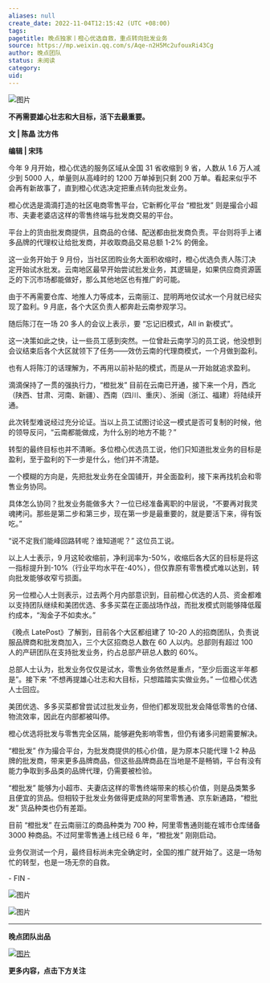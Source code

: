 ```yaml
---
aliases: null
create_date: 2022-11-04T12:15:42 (UTC +08:00)
tags: 
pagetitle: 晚点独家丨橙心优选自救，重点转向批发业务
source: https://mp.weixin.qq.com/s/Aqe-n2H5Mc2ufouxRi43Cg
author: 晚点团队
status: 未阅读
category: 
uid: 
---
```


![图片](https://mmbiz.qpic.cn/mmbiz_jpg/VWpZENjIo5sQEwJYeDLOlUqkz1rz2vnnNia3lOZia4Ju0qWLkNZgcTDehic2FUQZJZQNSUYFdYJmfJqqQMEwZHafA/640?wx_fmt=jpeg&wxfrom=5&wx_lazy=1&wx_co=1)

**不再需要雄心壮志和大目标，活下去最重要。**

**文 **|** 陈晶 沈方伟**

**编辑 **|** 宋玮**

今年 9 月开始，橙心优选的服务区域从全国 31 省收缩到 9 省，人数从 1.6 万人减少到 5000 人，单量则从高峰时的 1200 万单掉到只剩 200 万单。看起来似乎不会再有新故事了，直到橙心优选决定把重点转向批发业务。

橙心优选是滴滴打造的社区电商零售平台，它新孵化平台 “橙批发” 则是撮合小超市、夫妻老婆店这样的零售终端与批发商交易的平台。

平台上的货由批发商提供，且商品的仓储、配送都由批发商负责。平台则将手上诸多品牌的代理权让给批发商，并收取商品交易总额 1-2% 的佣金。

这一业务开始于 9 月份，当社区团购业务大面积收缩时，橙心优选负责人陈汀决定开始试水批发。云南地区最早开始尝试批发业务，其逻辑是，如果供应商资源匮乏的下沉市场都能做好，那么其他地区也有推广的可能。

由于不再需要仓库、地推人力等成本，云南丽江、昆明两地仅试水一个月就已经实现了盈利。9 月底，各个大区负责人都奔赴云南参观学习。

随后陈汀在一场 20 多人的会议上表示，要 “忘记旧模式，All in 新模式”。

这一决策如此之快，让一些员工感到突然。一位曾赴云南学习的员工说，他没想到会议结束后各个大区就领下了任务——效仿云南的代理商模式，一个月做到盈利。

也有人将陈汀的话理解为，不再用以前补贴的模式，而是从一开始就追求盈利。

滴滴保持了一贯的强执行力，“橙批发” 目前在云南已开通，接下来一个月，西北（陕西、甘肃、河南、新疆）、西南（四川、重庆）、浙闽（浙江、福建）将陆续开通。

此次转型难说经过充分论证。当以上员工试图讨论这一模式是否可复制的时候，他的领导反问，“云南都能做成，为什么别的地方不能？”

转型的最终目标也并不清晰。多位橙心优选员工说，他们只知道批发业务的目标是盈利，至于盈利的下一步是什么，他们并不清楚。

一个模糊的方向是，先把批发业务在全国铺开，并全面盈利，接下来再找机会和零售业务协同。

具体怎么协同？批发业务能做多大？一位已经准备离职的中层说，“不要再对我灵魂拷问。那些是第二步和第三步，现在第一步是最重要的，就是要活下来，得有饭吃。”

“说不定我们能峰回路转呢？谁知道呢？” 这位员工说。

以上人士表示，9 月这轮收缩前，净利润率为-50%，收缩后各大区的目标是将这一指标提升到-10%（行业平均水平在-40%），但仅靠原有零售模式难以达到，转向批发能够收窄亏损面。

另一位橙心人士则表示，过去两个月内部意识到，目前橙心优选的人员、资金都难以支持团队继续和美团优选、多多买菜在正面战场作战，而批发模式则能够降低履约成本，“淘金子不如卖水。”

《晚点 LatePost》了解到，目前各个大区都组建了 10-20 人的招商团队，负责说服品牌商和批发商加入，三个大区招商总人数在 60 人以内。总部则有超过 100 人的产研团队在支持批发业务，约占总部产研总人数的 60%。

总部人士认为，批发业务仅仅是试水，零售业务依然是重点，“至少后面这半年都是”。接下来 “不想再提雄心壮志和大目标，只想踏踏实实做业务。” 一位橙心优选人士回应。

美团优选、多多买菜都曾尝试过批发业务，但他们都发现批发会降低零售的仓储、物流效率，因此在内部都被叫停。

橙心优选将批发与零售完全区隔，能够避免影响零售，但仍有诸多问题需要解决。

“橙批发” 作为撮合平台，为批发商提供的核心价值，是为原本只能代理 1-2 种品牌的批发商，带来更多品牌商品，但这些品牌商品在当地是不是畅销，平台有没有能力争取到多品类的品牌代理，仍需要被检验。

“橙批发” 能够为小超市、夫妻店这样的零售终端带来的核心价值，则是品类繁多且便宜的货品。但相较于批发业务做得更成熟的阿里零售通、京东新通路，“橙批发” 货品种类也仍有差距。

目前 “橙批发” 在云南丽江的商品种类为 700 种，阿里零售通则能在城市仓库储备 3000 种商品。不过阿里零售通上线已经 6 年，“橙批发” 刚刚启动。

业务仅测试一个月，最终目标尚未完全确定时，全国的推广就开始了。这是一场匆忙的转型，也是一场无奈的自救。

\- FIN -

![图片](https://mmbiz.qpic.cn/mmbiz_jpg/VWpZENjIo5sJ90O99p1fXGIHhz8VhOf6b4SpwUgCbDickPgPDlFxjWqpxfyymNSINbGbYsPzbBs1WRcuIkTSXcg/640?wx_fmt=jpeg&wxfrom=5&wx_lazy=1&wx_co=1)

![图片](https://mmbiz.qpic.cn/mmbiz_jpg/VWpZENjIo5umdZE8ofKiaIU0o2LITsVPo2cUVApA6SickH3kkp4ZicpT9HTg1U7gBksD698TBQIJWwkMia56avgSRA/640?wx_fmt=jpeg&wxfrom=5&wx_lazy=1&wx_co=1)

___

**晚点团队出品**

[![图片](https://mmbiz.qpic.cn/mmbiz_jpg/VWpZENjIo5vNlsha49qv1fRcDv9xEDWbsdbXAgv4tCliaQY9QTDfxoziaUL3zVLNeicovyhnuTaO78F8ZBzxclkkQ/640?wx_fmt=jpeg&wxfrom=5&wx_lazy=1&wx_co=1)](http://mp.weixin.qq.com/s?__biz=MzU3Mjk1OTQ0Ng==&mid=2247490814&idx=1&sn=ad2e8955ed1ae046fc5eed4462925072&chksm=fcc9a347cbbe2a513ac4c90fdc16f104ae983615d3bec9cf344a3b4aae135f3686e0d87615bd&scene=21#wechat_redirect)

**更多内容，点击下方关注**
